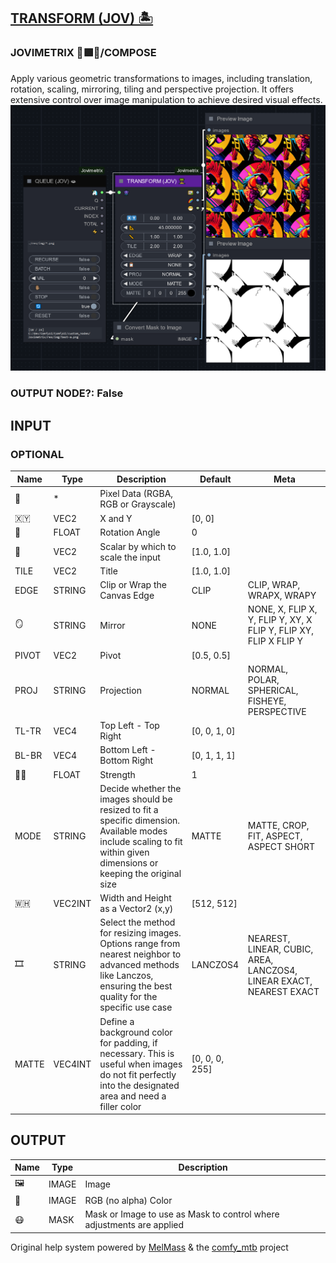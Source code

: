 [TRANSFORM (JOV) 🏝️](https://github.com/Amorano/Jovimetrix-examples/blob/master/node/TRANSFORM/TRANSFORM.md)
------------------------------------------------------------------------------------------------------------
### JOVIMETRIX 🔺🟩🔵/COMPOSE
  
Apply various geometric transformations to images, including translation, rotation, scaling, mirroring, tiling and perspective projection. It offers extensive control over image manipulation to achieve desired visual effects.  
![TRANSFORM](https://raw.githubusercontent.com/Amorano/Jovimetrix-examples/master/node/TRANSFORM/TRANSFORM.png)
### OUTPUT NODE?: False
INPUT
-----
### OPTIONAL
| Name | Type | Description | Default | Meta |
| --- | --- | --- | --- | --- |
| 👾 | \* | Pixel Data (RGBA, RGB or Grayscale) |  |  |
| 🇽🇾 | VEC2 | X and Y | [0, 0] |  |
| 📐 | FLOAT | Rotation Angle | 0 |  |
| 📏 | VEC2 | Scalar by which to scale the input | [1.0, 1.0] |  |
| TILE | VEC2 | Title | [1.0, 1.0] |  |
| EDGE | STRING | Clip or Wrap the Canvas Edge | CLIP | CLIP, WRAP, WRAPX, WRAPY |
| 🪞 | STRING | Mirror | NONE | NONE, X, FLIP X, Y, FLIP Y, XY, X FLIP Y, FLIP XY, FLIP X FLIP Y |
| PIVOT | VEC2 | Pivot | [0.5, 0.5] |  |
| PROJ | STRING | Projection | NORMAL | NORMAL, POLAR, SPHERICAL, FISHEYE, PERSPECTIVE |
| TL-TR | VEC4 | Top Left - Top Right | [0, 0, 1, 0] |  |
| BL-BR | VEC4 | Bottom Left - Bottom Right | [0, 1, 1, 1] |  |
| 💪🏽 | FLOAT | Strength | 1 |  |
| MODE | STRING | Decide whether the images should be resized to fit a specific dimension. Available modes include scaling to fit within given dimensions or keeping the original size | MATTE | MATTE, CROP, FIT, ASPECT, ASPECT SHORT |
| 🇼🇭 | VEC2INT | Width and Height as a Vector2 (x,y) | [512, 512] |  |
| 🎞️ | STRING | Select the method for resizing images. Options range from nearest neighbor to advanced methods like Lanczos, ensuring the best quality for the specific use case | LANCZOS4 | NEAREST, LINEAR, CUBIC, AREA, LANCZOS4, LINEAR EXACT, NEAREST EXACT |
| MATTE | VEC4INT | Define a background color for padding, if necessary. This is useful when images do not fit perfectly into the designated area and need a filler color | [0, 0, 0, 255] |  |
OUTPUT
------
| Name | Type | Description |
| --- | --- | --- |
| 🖼️ | IMAGE | Image |
| 🌈 | IMAGE | RGB (no alpha) Color |
| 😷 | MASK | Mask or Image to use as Mask to control where adjustments are applied |
Original help system powered by [MelMass](https://github.com/melMass) & the [comfy\_mtb](https://github.com/melMass/comfy_mtb) project